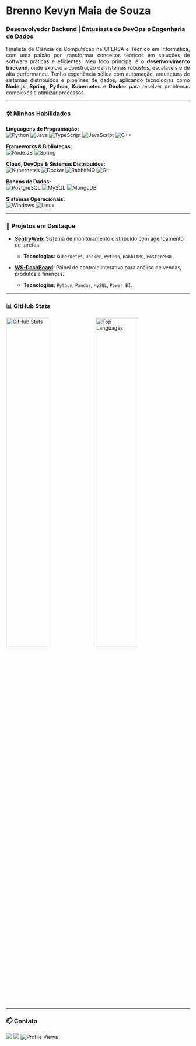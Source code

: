 # Brenno Kevyn Maia de Souza
### Desenvolvedor Backend | Entusiasta de DevOps e Engenharia de Dados

<p align="justify">
Finalista de Ciência da Computação na UFERSA e Técnico em Informática, com uma paixão por transformar conceitos teóricos em soluções de software práticas e eficientes. Meu foco principal é o <strong>desenvolvimento backend</strong>, onde exploro a construção de sistemas robustos, escaláveis e de alta performance. Tenho experiência sólida com automação, arquitetura de sistemas distribuídos e pipelines de dados, aplicando tecnologias como <strong>Node.js</strong>, <strong>Spring</strong>, <strong>Python</strong>, <strong>Kubernetes</strong> e <strong>Docker</strong> para resolver problemas complexos e otimizar processos.
</p>

---

### 🛠️ Minhas Habilidades

**Linguagens de Programação:**<br>
![Python](https://img.shields.io/badge/Python-3776AB?style=for-the-badge&logo=python&logoColor=white)
![Java](https://img.shields.io/badge/Java-ED8B00?style=for-the-badge&logo=openjdk&logoColor=white)
![TypeScript](https://img.shields.io/badge/TypeScript-3178C6?style=for-the-badge&logo=typescript&logoColor=white)
![JavaScript](https://img.shields.io/badge/JavaScript-F7DF1E?style=for-the-badge&logo=javascript&logoColor=black)
![C++](https://img.shields.io/badge/C%2B%2B-00599C?style=for-the-badge&logo=c%2B%2B&logoColor=white)

**Frameworks & Bibliotecas:**<br>
![Node.JS](https://img.shields.io/badge/Node.js-339933?style=for-the-badge&logo=nodedotjs&logoColor=white)
![Spring](https://img.shields.io/badge/Spring-6DB33F?style=for-the-badge&logo=spring&logoColor=white)

**Cloud, DevOps & Sistemas Distribuídos:**<br>
![Kubernetes](https://img.shields.io/badge/Kubernetes-326CE5?style=for-the-badge&logo=kubernetes&logoColor=white)
![Docker](https://img.shields.io/badge/Docker-2496ED?style=for-the-badge&logo=docker&logoColor=white)
![RabbitMQ](https://img.shields.io/badge/RabbitMQ-FF6600?style=for-the-badge&logo=rabbitmq&logoColor=white)
![Git](https://img.shields.io/badge/GIT-E44C30?style=for-the-badge&logo=git&logoColor=white)

**Bancos de Dados:**<br>
![PostgreSQL](https://img.shields.io/badge/PostgreSQL-316192?style=for-the-badge&logo=postgresql&logoColor=white)
![MySQL](https://img.shields.io/badge/MySQL-4479A1?style=for-the-badge&logo=mysql&logoColor=white)
![MongoDB](https://img.shields.io/badge/MongoDB-4EA94B?style=for-the-badge&logo=mongodb&logoColor=white)

**Sistemas Operacionais:**<br>
![Windows](https://img.shields.io/badge/Windows-0078D6?style=for-the-badge&logo=windows&logoColor=white)
![Linux](https://img.shields.io/badge/Linux-FCC624?style=for-the-badge&logo=linux&logoColor=black)

---

### 🚀 Projetos em Destaque

- **[SentryWeb](https://github.com/BrennoKM/SentryWeb)**: Sistema de monitoramento distribuído com agendamento de tarefas.
  - **Tecnologias**: `Kubernetes`, `Docker`, `Python`, `RabbitMQ`, `PostgreSQL`.

- **[WS-DashBoard](https://github.com/BrennoKM/WS-DashBoard)**: Painel de controle interativo para análise de vendas, produtos e finanças.
  - **Tecnologias**: `Python`, `Pandas`, `MySQL`, `Power BI`.

---

### 📊 GitHub Stats

<div display="flex">
<img src="https://github-readme-stats.vercel.app/api?username=BrennoKM&theme=dark&show_icons=true" alt="GitHub Stats" width="48%">
<img src="https://github-readme-stats.vercel.app/api/top-langs/?username=BrennoKM&hide_progress=false&theme=dark&show_icons=true&locale=en&layout=compact&langs_count=10" alt="Top Languages" width="48%">
</div>

---

### 📫 Contato

<div> 
  <a href = "mailto:brennokm@gmail.com"><img src="https://img.shields.io/badge/-Gmail-%23333?style=for-the-badge&logo=gmail&logoColor=white" target="_blank"></a>
  <a href="https://www.linkedin.com/in/brenno-kevyn/" target="_blank"><img src="https://img.shields.io/badge/-LinkedIn-%230077B5?style=for-the-badge&logo=linkedin&logoColor=white" target="_blank"></a>
  <img src="https://komarev.com/ghpvc/?username=BrennoKM&color=blueviolet" alt="Profile Views">
</div>

